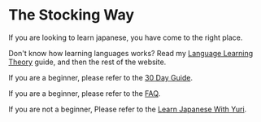 # The Stocking Way

If you are looking to learn japanese, you have come to the right place.

Don't know how learning languages works? Read my [Language Learning Theory](Language_Learning_Theory.md) guide, and then the rest of the website.

If you are a beginner, please refer to the [30 Day Guide](30_Day_Guide.md).

If you are a beginner, please refer to the [FAQ](FAQ.md).

If you are not a beginner, Please refer to the [Learn Japanese With Yuri](Learn_Japanese_With_Yuri.md).
